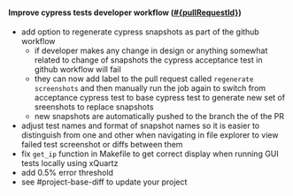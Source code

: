 #### Improve cypress tests developer workflow ([#{pullRequestId}](https://github.com/shopsys/shopsys/pull/{pullRequestId}))

-   add option to regenerate cypress snapshots as part of the github workflow
    -   if developer makes any change in design or anything somewhat related to change of snapshots the cypress acceptance test in github workflow will fail
    -   they can now add label to the pull request called `regenerate screenshots` and then manually run the job again to switch from acceptance cypress test to base cypress test to generate new set of sreenshots to replace snapshots
    -   new snapshots are automatically pushed to the branch the of the PR
-   adjust test names and format of snapshot names so it is easier to distinguish from one and other when navigating in file explorer to view failed test screenshot or diffs between them
-   fix `get_ip` function in Makefile to get correct display when running GUI tests locally using xQuartz
-   add 0.5% error threshold
-   see #project-base-diff to update your project
